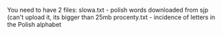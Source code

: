You need to have 2 files:
  slowa.txt - polish words downloaded from sjp (can't upload it, its bigger than 25mb
  procenty.txt - incidence of letters in the Polish alphabet
